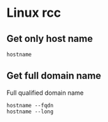# Linux rcc

## Get only host name

    hostname

## Get full domain name

Full qualified domain name

    hostname --fqdn
    hostname --long
